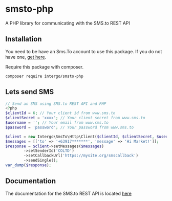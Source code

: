 # smsto-php
A PHP library for communicating with the SMS.to REST API

## Installation

You need to be have an Sms.To account to use this package. If you do not have one, [get here](https://sms.to).

Require this package with composer.

```shell
composer require intergo/smsto-php
```

## Lets send SMS

```php
// Send an SMS using SMS.to REST API and PHP
<?php
$clientId = 6; // Your client id from www.sms.to
$clientSecret = 'xxxx'; // Your client secret from www.sms.to
$username = ''; // Your email from www.sms.to
$password = 'password'; // Your password from www.sms.to

$client = new Intergo\SmsTo\Http\Client($clientId, $clientSecret, $username, $password);
$messages = [['to' => '+63917*******', 'message' => 'Hi Market!']];
$response = $client->setMessages($messages)
		->setSenderId('COLTD')
   		->setCallbackUrl('https://mysite.org/smscallback')
   		->sendSingle();
var_dump($response);
```

## Documentation

The documentation for the SMS.to REST API is located [here](https://sms.to/api-docs)

